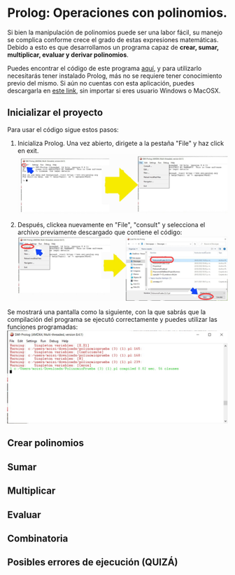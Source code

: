 # Prolog: Operaciones con polinomios.

Si bien la manipulación de polinomios puede ser una labor fácil, su manejo se complica conforme crece el grado de estas expresiones matemáticas. Debido a esto es que desarrollamos un programa capaz de **crear, sumar, multiplicar, evaluar y derivar polinomios**.

Puedes encontrar el código de este programa [aquí](https://github.com/Jony198207/ProyectoProlog/blob/main/C%C3%B3digo_Operador_de_Polinomios), y para utilizarlo necesitarás tener instalado Prolog, más no se requiere tener conocimiento previo del mismo. Si aún no cuentas con esta aplicación, puedes descargarla en [este link](https://www.swi-prolog.org/download/stable), sin importar si eres usuario Windows o MacOSX.

## Inicializar el proyecto

Para usar el código sigue estos pasos:
1) Inicializa Prolog. Una vez abierto, dirigete a la pestaña "File" y haz click en exit.
![Imagen1](https://github.com/179786-moises/imagen/blob/main/B1.jpeg)

2) Después, clickea nuevamente en "File", "consult" y selecciona el archivo previamente descargado que contiene el código:
![Imágen2](https://github.com/179786-moises/imagen/blob/main/B2.jpeg)

Se mostrará una pantalla como la siguiente, con la que sabrás que la compilación del programa se ejecutó correctamente y puedes utilizar las funciones programadas:
![Imágen3](https://github.com/179786-moises/imagen/blob/main/B3.jpeg)

## Crear polinomios 

## Sumar

## Multiplicar

## Evaluar

## Combinatoria

## Posibles errores de ejecución (QUIZÁ)
